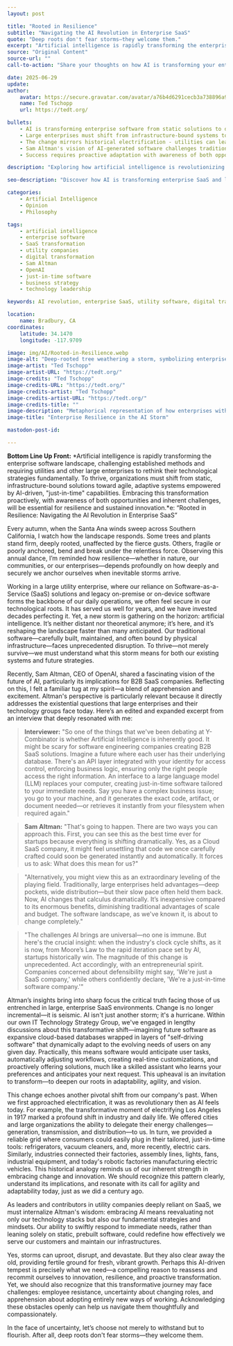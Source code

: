 ```yaml
---
layout: post

title: "Rooted in Resilience"
subtitle: "Navigating the AI Revolution in Enterprise SaaS"
quote: "Deep roots don't fear storms—they welcome them."
excerpt: "Artificial intelligence is rapidly transforming the enterprise software landscape, challenging established methods and requiring utilities and other large enterprises to rethink their technological strategies fundamentally."
source: "Original Content"
source-url: ""
call-to-action: "Share your thoughts on how AI is transforming your enterprise software strategies"

date: 2025-06-29
update:
author:
    avatar: https://secure.gravatar.com/avatar/a76b4d6291cecb3a738896a971bfb903?s=512&d=mp&r=g
    name: Ted Tschopp
    url: https://tedt.org/

bullets:
    - AI is transforming enterprise software from static solutions to dynamic, just-in-time capabilities
    - Large enterprises must shift from infrastructure-bound systems to agile, adaptive platforms
    - The change mirrors historical electrification - utilities can lead by embracing transformation
    - Sam Altman's vision of AI-generated software challenges traditional SaaS business models
    - Success requires proactive adaptation with awareness of both opportunities and challenges

description: "Exploring how artificial intelligence is revolutionizing enterprise SaaS and what utilities and large organizations must do to thrive in this new landscape of just-in-time software solutions."

seo-description: "Discover how AI is transforming enterprise SaaS and learn strategies for utilities and large enterprises to navigate the shift from static software to dynamic, AI-driven solutions."

categories: 
    - Artificial Intelligence
    - Opinion
    - Philosophy

tags: 
    - artificial intelligence
    - enterprise software
    - SaaS transformation
    - utility companies
    - digital transformation
    - Sam Altman
    - OpenAI
    - just-in-time software
    - business strategy
    - technology leadership

keywords: AI revolution, enterprise SaaS, utility software, digital transformation, artificial intelligence strategy, just-in-time software, Sam Altman, OpenAI, enterprise technology, business resilience

location:
    name: Bradbury, CA
coordinates:
    latitude: 34.1470
    longitude: -117.9709

image: img/AI/Rooted-in-Resilience.webp
image-alt: "Deep-rooted tree weathering a storm, symbolizing enterprise resilience during AI transformation"
image-artist: "Ted Tschopp"
image-artist-URL: "https://tedt.org/"
image-credits: "Ted Tschopp"
image-credits-URL: "https://tedt.org/"
image-credits-artist: "Ted Tschopp"
image-credits-artist-URL: "https://tedt.org/"
image-credits-title: ""
image-description: "Metaphorical representation of how enterprises with deep roots can weather the storm of AI transformation"
image-title: "Enterprise Resilience in the AI Storm"

mastodon-post-id: 

---
```


**Bottom Line Up Front:**
*Artificial intelligence is rapidly transforming the enterprise software landscape, challenging established methods and requiring utilities and other large enterprises to rethink their technological strategies fundamentally. To thrive, organizations must shift from static, infrastructure-bound solutions toward agile, adaptive systems empowered by AI-driven, "just-in-time" capabilities. Embracing this transformation proactively, with awareness of both opportunities and inherent challenges, will be essential for resilience and sustained innovation.*e: “Rooted in Resilience: Navigating the AI Revolution in Enterprise SaaS”

Every autumn, when the Santa Ana winds sweep across Southern California, I watch how the landscape responds. Some trees and plants stand firm, deeply rooted, unaffected by the fierce gusts. Others, fragile or poorly anchored, bend and break under the relentless force. Observing this annual dance, I’m reminded how resilience—whether in nature, our communities, or our enterprises—depends profoundly on how deeply and securely we anchor ourselves when inevitable storms arrive.

Working in a large utility enterprise, where our reliance on Software-as-a-Service (SaaS) solutions and legacy on-premise or on-device software forms the backbone of our daily operations, we often feel secure in our technological roots. It has served us well for years, and we have invested decades perfecting it. Yet, a new storm is gathering on the horizon: artificial intelligence. It’s neither distant nor theoretical anymore; it’s here, and it’s reshaping the landscape faster than many anticipated. Our traditional software—carefully built, maintained, and often bound by physical infrastructure—faces unprecedented disruption. To thrive—not merely survive—we must understand what this storm means for both our existing systems and future strategies.

Recently, Sam Altman, CEO of OpenAI, shared a fascinating vision of the future of AI, particularly its implications for B2B SaaS companies. Reflecting on this, I felt a familiar tug at my spirit—a blend of apprehension and excitement. Altman's perspective is particularly relevant because it directly addresses the existential questions that large enterprises and their technology groups face today. Here’s an edited and expanded excerpt from an interview that deeply resonated with me:

> **Interviewer:** "So one of the things that we've been debating at Y-Combinator is whether Artificial Intelligence is inherently good. It might be scary for software engineering companies creating B2B SaaS solutions. Imagine a future where each user has their underlying database. There's an API layer integrated with your identity for access control, enforcing business logic, ensuring only the right people access the right information. An interface to a large language model (LLM) replaces your computer, creating just-in-time software tailored to your immediate needs. Say you have a complex business issue; you go to your machine, and it generates the exact code, artifact, or document needed—or retrieves it instantly from your filesystem when required again."

> **Sam Altman:** "That's going to happen. There are two ways you can approach this. First, you can see this as the best time ever for startups because everything is shifting dramatically. Yes, as a Cloud SaaS company, it might feel unsettling that code we once carefully crafted could soon be generated instantly and automatically. It forces us to ask: What does this mean for us?"

> "Alternatively, you might view this as an extraordinary leveling of the playing field. Traditionally, large enterprises held advantages—deep pockets, wide distribution—but their slow pace often held them back. Now, AI changes that calculus dramatically. It’s inexpensive compared to its enormous benefits, diminishing traditional advantages of scale and budget. The software landscape, as we've known it, is about to change completely."

> "The challenges AI brings are universal—no one is immune. But here's the crucial insight: when the industry's clock cycle shifts, as it is now, from Moore’s Law to the rapid iteration pace set by AI, startups historically win. The magnitude of this change is unprecedented. Act accordingly, with an entrepreneurial spirit. Companies concerned about defensibility might say, 'We're just a SaaS company,' while others confidently declare, 'We're a just-in-time software company.'"

Altman’s insights bring into sharp focus the critical truth facing those of us entrenched in large, enterprise SaaS environments. Change is no longer incremental—it is seismic. AI isn't just another storm; it's a hurricane. Within our own IT Technology Strategy Group, we've engaged in lengthy discussions about this transformative shift—imagining future software as expansive cloud-based databases wrapped in layers of "self-driving software" that dynamically adapt to the evolving needs of users on any given day. Practically, this means software would anticipate user tasks, automatically adjusting workflows, creating real-time customizations, and proactively offering solutions, much like a skilled assistant who learns your preferences and anticipates your next request. This upheaval is an invitation to transform—to deepen our roots in adaptability, agility, and vision.

This change echoes another pivotal shift from our company's past. When we first approached electrification, it was as revolutionary then as AI feels today. For example, the transformative moment of electrifying Los Angeles in 1917 marked a profound shift in industry and daily life. We offered cities and large organizations the ability to delegate their energy challenges—generation, transmission, and distribution—to us. In turn, we provided a reliable grid where consumers could easily plug in their tailored, just-in-time tools: refrigerators, vacuum cleaners, and, more recently, electric cars. Similarly, industries connected their factories, assembly lines, lights, fans, industrial equipment, and today's robotic factories manufacturing electric vehicles. This historical analogy reminds us of our inherent strength in embracing change and innovation. We should recognize this pattern clearly, understand its implications, and resonate with its call for agility and adaptability today, just as we did a century ago.

As leaders and contributors in utility companies deeply reliant on SaaS, we must internalize Altman's wisdom: embracing AI means reevaluating not only our technology stacks but also our fundamental strategies and mindsets. Our ability to swiftly respond to immediate needs, rather than leaning solely on static, prebuilt software, could redefine how effectively we serve our customers and maintain our infrastructures.

Yes, storms can uproot, disrupt, and devastate. But they also clear away the old, providing fertile ground for fresh, vibrant growth. Perhaps this AI-driven tempest is precisely what we need—a compelling reason to reassess and recommit ourselves to innovation, resilience, and proactive transformation. Yet, we should also recognize that this transformative journey may face challenges: employee resistance, uncertainty about changing roles, and apprehension about adopting entirely new ways of working. Acknowledging these obstacles openly can help us navigate them thoughtfully and compassionately.

In the face of uncertainty, let’s choose not merely to withstand but to flourish. After all, deep roots don't fear storms—they welcome them.
